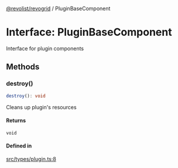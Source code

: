 [@revolist/revogrid](README.md) / PluginBaseComponent

# Interface: PluginBaseComponent

Interface for plugin components

## Methods

### destroy()

```ts
destroy(): void
```

Cleans up plugin's resources

#### Returns

`void`

#### Defined in

[src/types/plugin.ts:8](https://github.com/revolist/revogrid/blob/b237f8e2bf171382439be1d1cad91b20987b8302/src/types/plugin.ts#L8)
